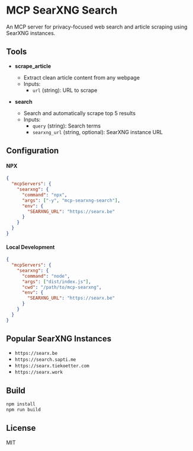 # MCP SearXNG Search

An MCP server for privacy-focused web search and article scraping using SearXNG instances.

## Tools

- **scrape_article**

  - Extract clean article content from any webpage
  - Inputs:
    - `url` (string): URL to scrape

- **search**
  - Search and automatically scrape top 5 results
  - Inputs:
    - `query` (string): Search terms
    - `searxng_url` (string, optional): SearXNG instance URL

## Configuration

#### NPX

```json
{
  "mcpServers": {
    "searxng": {
      "command": "npx",
      "args": ["-y", "mcp-searxng-search"],
      "env": {
        "SEARXNG_URL": "https://searx.be"
      }
    }
  }
}
```

#### Local Development

```json
{
  "mcpServers": {
    "searxng": {
      "command": "node",
      "args": ["dist/index.js"],
      "cwd": "/path/to/mcp-searxng",
      "env": {
        "SEARXNG_URL": "https://searx.be"
      }
    }
  }
}
```

## Popular SearXNG Instances

- `https://searx.be`
- `https://search.sapti.me`
- `https://searx.tiekoetter.com`
- `https://searx.work`

## Build

```bash
npm install
npm run build
```

## License

MIT
